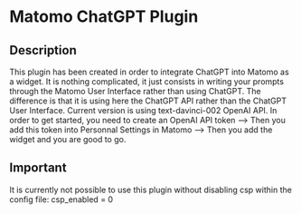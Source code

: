 # Matomo ChatGPT Plugin

## Description

This plugin has been created in order to integrate ChatGPT into Matomo as a widget.
It is nothing complicated, it just consists in writing your prompts through the Matomo User Interface rather than using ChatGPT.
The difference is that it is using here the ChatGPT API rather than the ChatGPT User Interface.
Current version is using text-davinci-002 OpenAI API.
In order to get started, you need to create an OpenAI API token --> Then you add this token into Personnal Settings in Matomo --> Then you add the widget and you are good to go.

## Important

It is currently not possible to use this plugin without disabling csp within the config file:
csp_enabled = 0

